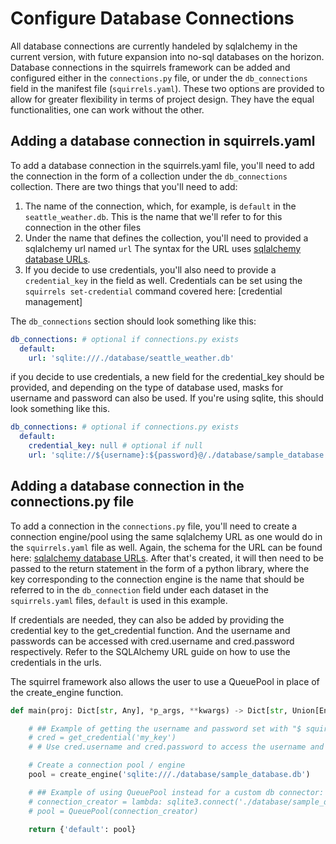 # Configure Database Connections

All database connections are currently handeled by sqlalchemy in the current version, with future expansion into no-sql databases on the horizon. Database connections in the squirrels framework can be added and configured either in the `connections.py` file, or under the `db_connections` field in the manifest file (`squirrels.yaml`). These two options are provided to allow for greater flexibility in terms of project design. They have the equal functionalities, one can work without the other.

## Adding a database connection in squirrels.yaml

To add a database connection in the squirrels.yaml file, you'll need to add the connection in the form of a collection under the `db_connections` collection. There are two things that you'll need to add:

1. The name of the connection, which, for example, is `default` in the `seattle_weather.db`. This is the name that we'll refer to for this connection in the other files
2. Under the name that defines the collection, you'll need to provided a sqlalchemy url named `url` The syntax for the URL uses [sqlalchemy database URLs](https://docs.sqlalchemy.org/en/20/core/engines.html#database-urls).
3. If you decide to use credentials, you'll also need to provide a `credential_key` in the field as well. Credentials can be set using the `squirrels set-credential` command covered here: [credential management]

The `db_connections` section should look something like this:

```yaml
db_connections: # optional if connections.py exists
  default:
    url: 'sqlite:///./database/seattle_weather.db'
```
if you decide to use credentials, a new field for the credential_key should be provided, and depending on the type of database used, masks for username and password can also be used. If you're using sqlite, this should look something like this.

```yaml
db_connections: # optional if connections.py exists
  default: 
    credential_key: null # optional if null
    url: 'sqlite://${username}:${password}@/./database/sample_database.db'
```

## Adding a database connection in the connections.py file

To add a connection in the `connections.py` file, you'll need to create a connection engine/pool using the same sqlalchemy URL as one would do in the `squirrels.yaml` file as well. Again, the schema for the URL can be found here: [sqlalchemy database URLs](https://docs.sqlalchemy.org/en/20/core/engines.html#database-urls). After that's created, it will then need to be passed to the return statement in the form of a python library, where the key corresponding to the connection engine is the name that should be referred to in the `db_connection` field under each dataset in the `squirrels.yaml` files, `default` is used in this example.

If credentials are needed, they can also be added by providing the credential key to the get_credential function. And the username and passwords can be accessed with cred.username and cred.password respectively. Refer to the SQLAlchemy URL guide on how to use the credentials in the urls.

The squirrel framework also allows the user to use a QueuePool in place of the create_engine function. 

```python
def main(proj: Dict[str, Any], *p_args, **kwargs) -> Dict[str, Union[Engine, Pool]]:

    # ## Example of getting the username and password set with "$ squirrels set-credential [key]"
    # cred = get_credential('my_key')
    # # Use cred.username and cred.password to access the username and password

    # Create a connection pool / engine
    pool = create_engine('sqlite:///./database/sample_database.db')

    # ## Example of using QueuePool instead for a custom db connector:
    # connection_creator = lambda: sqlite3.connect('./database/sample_database.db', check_same_thread=False)
    # pool = QueuePool(connection_creator)
    
    return {'default': pool}
```
